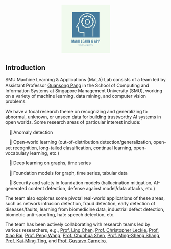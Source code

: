 
<p align="center"><img width="30%" height="30%" src="https://github.com/mala-lab/.github/blob/main/MALA%20Logo%20500x500%20px.png"></p>

## Introduction
SMU Machine Learning & Applications (MaLA) Lab consists of a team led by Assistant Professor [Guansong Pang](https://www.guansongpang.com/) in the School of Computing and Information Systems at Singapore Management University (SMU), working on a variety of machine learning, data mining, and computer vision problems.

We have a focal research theme on recognizing and generalizing to abnormal, unknown, or unseen data for building trustworthy AI systems in open worlds. Some research areas of particular interest include:

&nbsp;&nbsp; 🍿 Anomaly detection

&nbsp;&nbsp; 🍿 Open-world learning (out-of-distribution detection/generalization, open-set recognition, long-tailed classification, continual learning, open-vocabulary learning, etc.)

&nbsp;&nbsp; 🍿 Deep learning on graphs, time series

&nbsp;&nbsp; 🍿 Foundation models for graph, time series, tabular data

&nbsp;&nbsp; 🍿 Security and safety in foundation models (hallucination mitigation, AI-generated content detection, defense against model/data attacks, etc.)

The team also explores some pivotal real-world applications of these areas, such as network intrusion detection, fraud detection, early detection of diseases/faults, learning from biomedicine data, industrial defect detection, biometric anti-spoofing, hate speech detection, etc.

The team has been actively collaborating with research teams led by various researchers, e.g., [Prof. Ling Chen](https://scholar.google.com.sg/citations?user=L5aYWQcAAAAJ&hl=en), [Prof. Christopher Leckie](https://scholar.google.com.sg/citations?user=wUsI0cAAAAAJ&hl=en), [Prof. Xiao Bai](https://scholar.google.com.sg/citations?user=k6l1vZIAAAAJ&hl=en), [Prof. Peng Wang](https://scholar.google.com.sg/citations?hl=en&user=aPLp7pAAAAAJ), [Prof. Chunhua Shen](https://scholar.google.com.sg/citations?user=Ljk2BvIAAAAJ&hl=en), [Prof. Ming-Sheng Shang](https://scholar.google.com.sg/citations?hl=en&user=1cKbdYEAAAAJ), [Prof. Kai-Ming Ting](https://scholar.google.com.sg/citations?hl=en&user=9f3ZcbYAAAAJ), and [Prof. Gustavo Carneiro](https://scholar.google.com.sg/citations?hl=en&user=E0TtOWAAAAAJ).


<!--

**Here are some ideas to get you started:**

🙋‍♀️ A short introduction - what is your organization all about?
🌈 Contribution guidelines - how can the community get involved?
👩‍💻 Useful resources - where can the community find your docs? Is there anything else the community should know?
🍿 Fun facts - what does your team eat for breakfast?
🧙 Remember, you can do mighty things with the power of [Markdown](https://docs.github.com/github/writing-on-github/getting-started-with-writing-and-formatting-on-github/basic-writing-and-formatting-syntax)
-->
